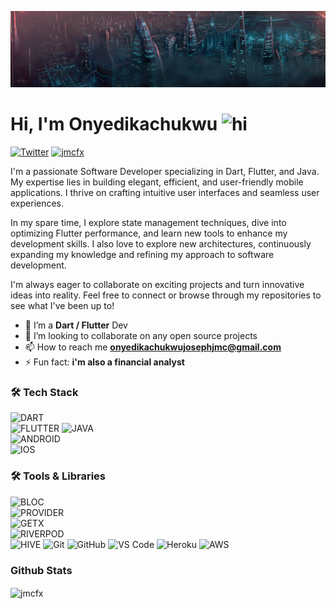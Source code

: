 ![Pretty lights](prettylights.gif)

# Hi, I'm Onyedikachukwu <img src="https://user-images.githubusercontent.com/1303154/88677602-1635ba80-d120-11ea-84d8-d263ba5fc3c0.gif" width="28px" alt="hi">

[![Twitter](https://img.shields.io/badge/-Twitter-1DA1F2?logo=twitter&logoColor=white&style=flat-square)](https://twitter.com/lordjmcfx)
[<img src="https://komarev.com/ghpvc/?username=jmcfx&label=Profile%20views&color=0e75b6&style=flat" alt="jmcfx" />](https://github.com/jmcfx/jmcfx)

I'm a passionate Software Developer specializing in Dart, Flutter, and Java. My expertise lies in building elegant, efficient, and user-friendly mobile applications. I thrive on crafting intuitive user interfaces and seamless user experiences.

In my spare time, I explore state management techniques, dive into optimizing Flutter performance, and learn new tools to enhance my development skills. I also love to explore new architectures, continuously expanding my knowledge and refining my approach to software development.

I'm always eager to collaborate on exciting projects and turn innovative ideas into reality. Feel free to connect or browse through my repositories to see what I've been up to!



- 🌱 I’m a **Dart / Flutter** Dev
- 👯 I’m looking to collaborate on any open source projects
- 📫 How to reach me **onyedikachukwujosephjmc@gmail.com**
- ⚡ Fun fact: **i'm also a financial analyst**


### 🛠 Tech Stack  
![DART](https://img.shields.io/badge/Dart-0175C2?style=for-the-badge&logo=dart&logoColor=white)  
![FLUTTER](https://img.shields.io/badge/Flutter-02569B?style=for-the-badge&logo=flutter&logoColor=white) 
![JAVA](https://img.shields.io/badge/Java-007396?style=for-the-badge&logo=java&logoColor=white)  
![ANDROID](https://img.shields.io/badge/Android-3DDC84?style=for-the-badge&logo=android&logoColor=white)  
![IOS](https://img.shields.io/badge/iOS-000000?style=for-the-badge&logo=apple&logoColor=white)

### 🛠 Tools & Libraries  
![BLOC](https://img.shields.io/badge/Bloc-004880?style=for-the-badge&logo=bloc&logoColor=white)  
![PROVIDER](https://img.shields.io/badge/Provider-235FDC?style=for-the-badge&logo=flutter&logoColor=white)  
![GETX](https://img.shields.io/badge/GetX-666666?style=for-the-badge&logo=getx&logoColor=white)  
![RIVERPOD](https://img.shields.io/badge/Riverpod-1D3557?style=for-the-badge&logo=riverpod&logoColor=white)  
![HIVE](https://img.shields.io/badge/Hive-FFA500?style=for-the-badge&logo=hive&logoColor=white)
![Git](https://img.shields.io/badge/-Git-F05032?style=for-the-badge&logo=git&logoColor=white)
![GitHub](https://img.shields.io/badge/GitHub-100000?style=for-the-badge&logo=github&logoColor=white)
![VS Code](https://img.shields.io/badge/-VS%20Code-007ACC?style=for-the-badge&logo=visual%20studio%20code&logoColor=white)
![Heroku](https://img.shields.io/badge/Heroku-430098?style=for-the-badge&logo=heroku&logoColor=white)
![AWS](https://img.shields.io/badge/Amazon_AWS-232F3E?style=for-the-badge&logo=amazon-aws&logoColor=white)


### Github Stats

<img align="center" src="https://github-readme-stats.vercel.app/api?username=jmcfx&show_icons=true&locale=en&theme=tokyonight&hide_border=true&count_private=true" alt="jmcfx" />
